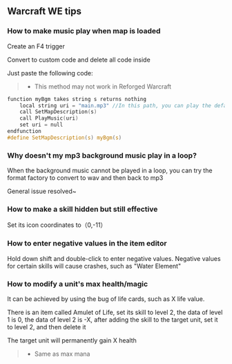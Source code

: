 ## Warcraft WE tips

### How to make music play when map is loaded

Create an F4 trigger

Convert to custom code and delete all code inside

Just paste the following code:
> * This method may not work in Reforged Warcraft

```c
function myBgm takes string s returns nothing
    local string uri = "main.mp3" //In this path, you can play the default music (in F5) or the music imported from F12
    call SetMapDescription(s)
    call PlayMusic(uri)
    set uri = null
endfunction
#define SetMapDescription(s) myBgm(s)
```

### Why doesn't my mp3 background music play in a loop?

When the background music cannot be played in a loop, you can try the format factory to convert to wav and then back to mp3

General issue resolved~

### How to make a skill hidden but still effective

Set its icon coordinates to（0,-11）

### How to enter negative values in the item editor

Hold down shift and double-click to enter negative values.
Negative values for certain skills will cause crashes, such as "Water Element"

### How to modify a unit's max health/magic

It can be achieved by using the bug of life cards, such as X life value.

There is an item called Amulet of Life, set its skill to level 2, the data of level 1 is 0, the data of level 2 is -X, after adding the skill to the target unit, set it to level 2, and then delete it

The target unit will permanently gain X health

> * Same as max mana

